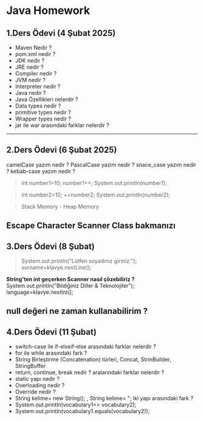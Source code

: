 # Java Homework

## 1.Ders Ödevi (4 Şubat 2025)
- Maven Nedir ?
- pom.xml nedir ?
- JDK  nedir ?
- JRE  nedir ?
- Compiler  nedir ?
- JVM  nedir ?
- Interpreter nedir ?
- Java nedir ?
- Java Özellikleri nelerdir ?
- Data types  nedir ?
- primitive types  nedir ?
- Wrapper types nedir ?
- jar ile war arasındaki farklar nelerdir ?
---

## 2.Ders Ödevi (6 Şubat 2025)
camelCase yazım nedir ?
PascalCase yazım nedir ?
snace_case yazım nedir ?
kebab-case yazım nedir ?


> int number1=10;
> number1++;
> System.out.println(number1);

> int number2=10;
> ++number2;
> System.out.println(number2);

> Stack Memory - Heap Memory

Escape Character
Scanner Class bakmanızı
---

## 3.Ders Ödevi (8 Şubat)
> System.out.println("Lütfen soyadınız giriniz:");
> surname=klavye.nextLine();

**String'ten int geçerken Scanner nasıl çözebiliriz ?**
System.out.println("Bildiğiniz Diller & Teknolojiler");
language=klavye.nextInt();

null değeri ne zaman kullanabilirim ?
---

## 4.Ders Ödevi (11 Şubat)
- switch-case ile if-elseif-else arasındaki farklar nelerdir ?
- for ile while arasındaki fark ?
- String Birleştirme (Concatenation) türleri, Concat, StrinBuilder, StringBuffer
- return, continue, break nedir ? aralarındaki farklar nelerdir ?
- static yapı nedir ?
- Overloading nedir ?
- Override nedir ?
- String kelime= new String(); , String kelime= ";  iki yapı arasındaki fark ?
- System.out.println(vocabulary1== vocabulary2);
- System.out.println(vocabulary1.equals(vocabulary2));